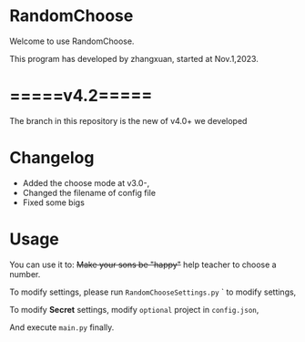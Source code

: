 # RandomChoose
Welcome to use RandomChoose.

This program has developed by zhangxuan, started at Nov.1,2023.

# =====v4.2=====

The branch in this repository is the new of v4.0+ we developed

# Changelog
 - Added the choose mode at v3.0-,
 - Changed the filename of config file
 - Fixed some bigs 
# Usage

You can use it to: ~~Make your sons be "happy"~~ help teacher to choose a number.

To modify settings, please run `RandomChooseSettings.py`
` to modify settings,

To modify **Secret** settings, modify `optional` project in `config.json`,

And execute `main.py` finally.
